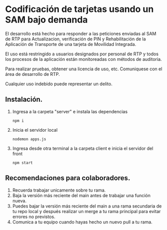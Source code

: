 # Codificación de tarjetas usando un SAM bajo demanda
El desarrollo está hecho para responder a las peticiones enviadas al SAM de RTP para Actualizacion, verificación de PIN y Rehabilitación de la Aplicación de Transporte de una tarjeta de Movilidad Integrada.
<br>

El uso está restringido a usuarios designados por personal de RTP y todos los procesos de la aplicación están monitoreadas con métodos de auditoria.
<br>

Para realizar pruebas, obtener una licencia de uso, etc. Comuniquese con el área de desarrollo de RTP.
<br>

Cualquier uso indebido puede representar un delito.


## Instalación.
1) Ingresa a la carpeta "server" e instala las dependencias
   ~~~
   npm i
   ~~~
2) Inicia el servidor local
   ~~~
   nodemon apps.js
   ~~~
3) Ingresa desde otra terminal a la carpeta client e inicia el servidor del front
   ~~~
   npm start
   ~~~

##  Recomendaciones para colaboradores.
1) Recuerda trabajar unicamente sobre tu rama.
2) Baja la versión más reciente del main antes de trabajar una función nueva.
3) Puedes bajar la versión más reciente del main a una rama secundaria de tu repo local y después realizar un merge a tu rama principal para evitar errores no previstos.
4) Comunica a tu equipo cuando hayas hecho un nuevo pull a tu rama.
